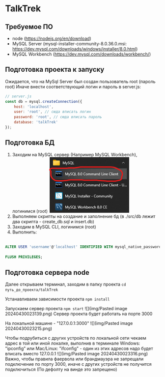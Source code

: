 # TalkTrek

## Требуемое ПО

- node (https://nodejs.org/en/download)
- MySQL Server (mysql-installer-community-8.0.36.0.msi: https://dev.mysql.com/downloads/windows/installer/8.0.html)
- MySQL Workbench (https://dev.mysql.com/downloads/workbench/)

## Подготовка проекта к запуску
  
Ожидается, что на MySql Server был создан пользователь root (пароль root)
Иначе внести соответствующий логин и пароль в server.js:

```js
// server.js
const db = mysql.createConnection({
    host: 'localhost',
    user: 'root', // сюда вписать логин
    password: 'root', // сюда вписать пароль
    database: 'talkTrek'
});

```
## Подготовка БД

1. Заходим на MySQL сервер (Например MySQL Workbench), логинимся (root)
![](img/Pasted%20image%2020240430023048.png)
3. Выполняем скрипты на создание и заполнение бд (в ./src/db лежит два скрипта - create_db.sql и insert.db)
4. Заходим в MySQL CLI, логинимся (root)
5. Выполнить:
```sql

ALTER USER 'username'@'localhost' IDENTIFIED WITH mysql_native_password BY 'your_password'; -- имя пользователя (username) и пароль (your_password) заменить на соответствующие

FLUSH PRIVILEGES;

```


## Подготовка сервера node

Далее открываем терминал, заходим в папку проекта
`cd путь_до_проекта/talkTrek`

Устанавливаем зависимости проекта
`npm install`

Запускаем сервер проекта
`npm start`
![](img/Pasted image 20240430023139.png)
Сервер проекта будет работать на порте 3000

На локальной машине - "127.0.0.1:3000"
![](img/Pasted image 20240430023215.png)

Чтобы подрубиться с других устройств по локальной сети чекаем адрес в той или иной локалке, выполнив в терминале Windows: "ipconfig" или Mac/Linux: "ifconfig" - один из этих адресов надо будет вписать вместо 127.0.0.1
![](img/Pasted image 20240430023316.png)
Важно, чтобы правила фаервола или брандмауэра не запрещали подключение по порту 3000, иначе с других устройств не получится подключиться (По дефолту на винде это запрещено)
